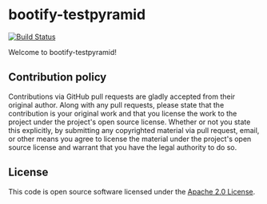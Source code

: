 # bootify-testpyramid

[![Build Status](https://travis-ci.org/britter/bootify-testpyramid.svg?branch=master)](https://travis-ci.org/britter/bootify-testpyramid)

Welcome to bootify-testpyramid!

## Contribution policy

Contributions via GitHub pull requests are gladly accepted from their original author. Along with any pull requests, please state that the contribution is your original work and that you license the work to the project under the project's open source license. Whether or not you state this explicitly, by submitting any copyrighted material via pull request, email, or other means you agree to license the material under the project's open source license and warrant that you have the legal authority to do so.

## License

This code is open source software licensed under the [Apache 2.0 License](https://www.apache.org/licenses/LICENSE-2.0.html).
